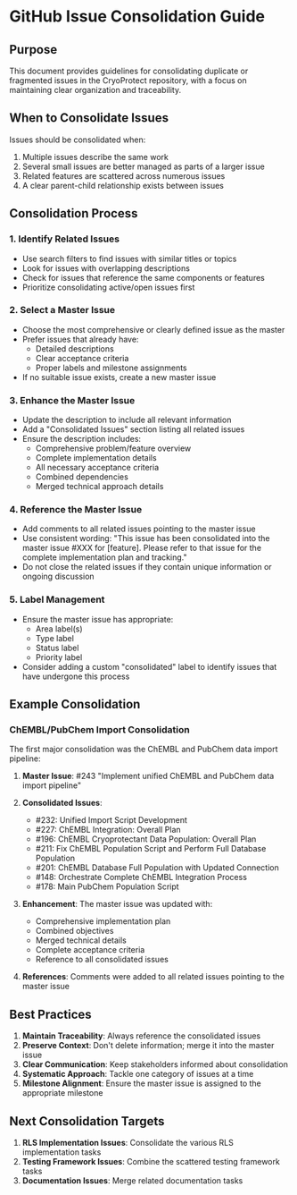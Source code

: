 # GitHub Issue Consolidation Guide

## Purpose
This document provides guidelines for consolidating duplicate or fragmented issues in the CryoProtect repository, with a focus on maintaining clear organization and traceability.

## When to Consolidate Issues
Issues should be consolidated when:
1. Multiple issues describe the same work
2. Several small issues are better managed as parts of a larger issue
3. Related features are scattered across numerous issues
4. A clear parent-child relationship exists between issues

## Consolidation Process

### 1. Identify Related Issues
- Use search filters to find issues with similar titles or topics
- Look for issues with overlapping descriptions
- Check for issues that reference the same components or features
- Prioritize consolidating active/open issues first

### 2. Select a Master Issue
- Choose the most comprehensive or clearly defined issue as the master
- Prefer issues that already have:
  - Detailed descriptions
  - Clear acceptance criteria
  - Proper labels and milestone assignments
- If no suitable issue exists, create a new master issue

### 3. Enhance the Master Issue
- Update the description to include all relevant information
- Add a "Consolidated Issues" section listing all related issues
- Ensure the description includes:
  - Comprehensive problem/feature overview
  - Complete implementation details
  - All necessary acceptance criteria
  - Combined dependencies
  - Merged technical approach details

### 4. Reference the Master Issue
- Add comments to all related issues pointing to the master issue
- Use consistent wording: "This issue has been consolidated into the master issue #XXX for [feature]. Please refer to that issue for the complete implementation plan and tracking."
- Do not close the related issues if they contain unique information or ongoing discussion

### 5. Label Management
- Ensure the master issue has appropriate:
  - Area label(s)
  - Type label
  - Status label
  - Priority label
- Consider adding a custom "consolidated" label to identify issues that have undergone this process

## Example Consolidation

### ChEMBL/PubChem Import Consolidation
The first major consolidation was the ChEMBL and PubChem data import pipeline:

1. **Master Issue**: #243 "Implement unified ChEMBL and PubChem data import pipeline"
2. **Consolidated Issues**:
   - #232: Unified Import Script Development
   - #227: ChEMBL Integration: Overall Plan
   - #196: ChEMBL Cryoprotectant Data Population: Overall Plan
   - #211: Fix ChEMBL Population Script and Perform Full Database Population
   - #201: ChEMBL Database Full Population with Updated Connection
   - #148: Orchestrate Complete ChEMBL Integration Process
   - #178: Main PubChem Population Script

3. **Enhancement**: The master issue was updated with:
   - Comprehensive implementation plan
   - Combined objectives
   - Merged technical details
   - Complete acceptance criteria
   - Reference to all consolidated issues

4. **References**: Comments were added to all related issues pointing to the master issue

## Best Practices
1. **Maintain Traceability**: Always reference the consolidated issues
2. **Preserve Context**: Don't delete information; merge it into the master issue
3. **Clear Communication**: Keep stakeholders informed about consolidation
4. **Systematic Approach**: Tackle one category of issues at a time
5. **Milestone Alignment**: Ensure the master issue is assigned to the appropriate milestone

## Next Consolidation Targets
1. **RLS Implementation Issues**: Consolidate the various RLS implementation tasks
2. **Testing Framework Issues**: Combine the scattered testing framework tasks
3. **Documentation Issues**: Merge related documentation tasks</content>